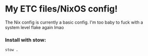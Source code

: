 # My ETC files/NixOS config!

The Nix config is currently a basic config. I'm too baby to fuck with a system level flake again lmao

### Install with stow:
```bash
stow .
```

